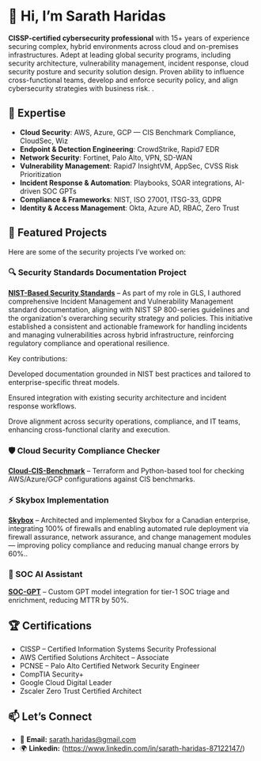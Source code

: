# 👋 Hi, I’m Sarath Haridas

**CISSP-certified cybersecurity professional** with 15+ years of experience securing complex, hybrid environments across cloud and on-premises infrastructures. Adept at leading global security programs, including security architecture, vulnerability management, incident response, cloud security posture and security solution design. Proven ability to influence cross-functional teams, develop and enforce security policy, and align cybersecurity strategies with business risk. .

## 🚀 Expertise
- **Cloud Security**: AWS, Azure, GCP — CIS Benchmark Compliance, CloudSec, Wiz
- **Endpoint & Detection Engineering**: CrowdStrike, Rapid7 EDR
- **Network Security**: Fortinet, Palo Alto, VPN, SD-WAN
- **Vulnerability Management**: Rapid7 InsightVM, AppSec, CVSS Risk Prioritization
- **Incident Response & Automation**: Playbooks, SOAR integrations, AI-driven SOC GPTs
- **Compliance & Frameworks**: NIST, ISO 27001, ITSG-33, GDPR
- **Identity & Access Management**: Okta, Azure AD, RBAC, Zero Trust

## 📌 Featured Projects
Here are some of the security projects I’ve worked on:

### 🔍 Security Standards Documentation Project
[**NIST-Based Security Standards**](#) – As part of my role in GLS, I authored comprehensive Incident Management and Vulnerability Management standard documentation, aligning with NIST SP 800-series guidelines and the organization's overarching security strategy and policies. This initiative established a consistent and actionable framework for handling incidents and managing vulnerabilities across hybrid infrastructure, reinforcing regulatory compliance and operational resilience.

Key contributions:

Developed documentation grounded in NIST best practices and tailored to enterprise-specific threat models.

Ensured integration with existing security architecture and incident response workflows.

Drove alignment across security operations, compliance, and IT teams, enhancing cross-functional clarity and execution.

### 🛡️ Cloud Security Compliance Checker
[**Cloud-CIS-Benchmark**](#) – Terraform and Python-based tool for checking AWS/Azure/GCP configurations against CIS benchmarks.

### ⚡ Skybox Implementation
[**Skybox**](#) – Architected and implemented Skybox for a Canadian enterprise, integrating 100% of firewalls and enabling automated rule deployment via firewall assurance, network assurance, and change management modules — improving policy compliance and reducing manual change errors by 60%..

### 🧠 SOC AI Assistant
[**SOC-GPT**](#) – Custom GPT model integration for tier-1 SOC triage and enrichment, reducing MTTR by 50%.

## 🏆 Certifications
- CISSP – Certified Information Systems Security Professional  
- AWS Certified Solutions Architect – Associate  
- PCNSE – Palo Alto Certified Network Security Engineer  
- CompTIA Security+  
- Google Cloud Digital Leader  
- Zscaler Zero Trust Certified Architect  

## 📫 Let’s Connect
- 📧 **Email:** sarath.haridas@gmail.com  
- 🌍 **Linkedin:** (https://www.linkedin.com/in/sarath-haridas-87122147/)


<!---
cyberplain99/cyberplain99 is a ✨ special ✨ repository because its `README.md` (this file) appears on your GitHub profile.
You can click the Preview link to take a look at your changes.
--->

